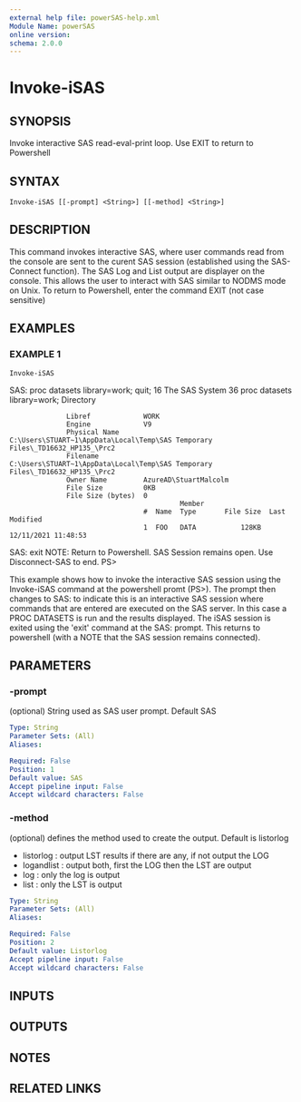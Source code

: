 ```yaml
---
external help file: powerSAS-help.xml
Module Name: powerSAS
online version:
schema: 2.0.0
---
```


# Invoke-iSAS

## SYNOPSIS
Invoke interactive SAS read-eval-print loop.
Use EXIT to return to Powershell

## SYNTAX

```
Invoke-iSAS [[-prompt] <String>] [[-method] <String>]
```

## DESCRIPTION
This command invokes interactive SAS, where user commands read from the console
are sent to the curent SAS session (established using the SAS-Connect function).
The SAS Log and List output are displayer on the console.
This allows the user to interact with SAS similar to NODMS mode on Unix.
To return to Powershell, enter the command EXIT (not case sensitive)

## EXAMPLES

### EXAMPLE 1
```
Invoke-iSAS
```

SAS: proc datasets library=work; quit;
16                                                         The SAS System
36         proc datasets library=work;
                                                             Directory

                  Libref             WORK
                  Engine             V9
                  Physical Name      C:\Users\STUART~1\AppData\Local\Temp\SAS Temporary Files\_TD16632_HP135_\Prc2
                  Filename           C:\Users\STUART~1\AppData\Local\Temp\SAS Temporary Files\_TD16632_HP135_\Prc2
                  Owner Name         AzureAD\StuartMalcolm
                  File Size          0KB
                  File Size (bytes)  0
                                              Member
                                     #  Name  Type       File Size  Last Modified
                                     1  FOO   DATA           128KB  12/11/2021 11:48:53
SAS: exit
NOTE: Return to Powershell.
SAS Session remains open.
Use Disconnect-SAS to end.
PS\>

This example shows how to invoke the interactive SAS session using the Invoke-iSAS command
at the powershell promt (PS\>).
The prompt then changes to SAS: to indicate this is an interactive SAS session where
commands that are entered are executed on the SAS server.
In this case a PROC DATASETS is
run and the results displayed.
The iSAS session is exited using the 'exit' command at the SAS: prompt.
This returns to 
powershell (with a NOTE that the SAS session remains connected).

## PARAMETERS

### -prompt
(optional) String used as SAS user prompt.
Default SAS

```yaml
Type: String
Parameter Sets: (All)
Aliases:

Required: False
Position: 1
Default value: SAS
Accept pipeline input: False
Accept wildcard characters: False
```

### -method
(optional) defines the method used to create the output.
Default is listorlog
- listorlog  : output LST results if there are any, if not output the LOG
- logandlist : output both, first the LOG then the LST are output
- log        : only the log is output
- list       : only the LST is output

```yaml
Type: String
Parameter Sets: (All)
Aliases:

Required: False
Position: 2
Default value: Listorlog
Accept pipeline input: False
Accept wildcard characters: False
```

## INPUTS

## OUTPUTS

## NOTES

## RELATED LINKS
